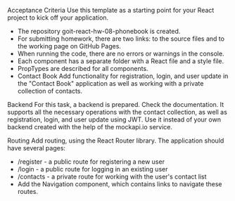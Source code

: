Acceptance Criteria
Use this template as a starting point for your React project to kick off your application.

- The repository goit-react-hw-08-phonebook is created.
- For submitting homework, there are two links: to the source files and to the working page on GitHub Pages.
- When running the code, there are no errors or warnings in the console.
- Each component has a separate folder with a React file and a style file.
- PropTypes are described for all components.
- Contact Book
Add functionality for registration, login, and user update in the "Contact Book" application as well as working with a private collection of contacts.

Backend
For this task, a backend is prepared. Check the documentation. It supports all the necessary operations with the contact collection, as well as registration, login, and user update using JWT. Use it instead of your own backend created with the help of the mockapi.io service.

Routing
Add routing, using the React Router library. The application should have several pages:

- /register - a public route for registering a new user
- /login - a public route for logging in an existing user
- /contacts - a private route for working with the user's contact list
- Add the Navigation component, which contains links to navigate these routes.